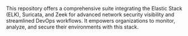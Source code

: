 This repository offers a comprehensive suite integrating the Elastic Stack (ELK), Suricata, and Zeek for advanced network security visibility and streamlined DevOps workflows. It empowers organizations to monitor, analyze, and secure their environments with this stack.
 
